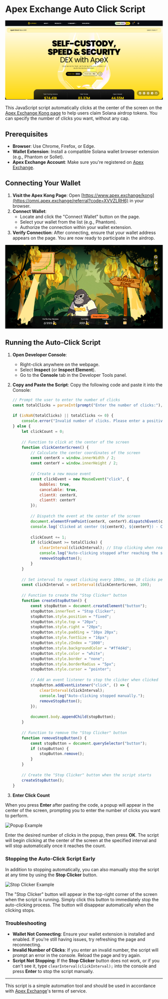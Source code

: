 # Apex Exchange Auto Click Script

![Apex Exchange](https://github.com/MotoAcidic/kong-auto-clicker/blob/main/images/Apex.PNG)

This JavaScript script automatically clicks at the center of the screen on the [Apex Exchange Kong page](https://omni.apex.exchange/referral?code=XVVZLRH6) to help users claim Solana airdrop tokens. You can specify the number of clicks you want, without any cap.

## Prerequisites

- **Browser**: Use Chrome, Firefox, or Edge.
- **Wallet Extension**: Install a compatible Solana wallet browser extension (e.g., Phantom or Sollet).
- **Apex Exchange Account**: Make sure you're registered on [Apex Exchange](https://omni.apex.exchange/referral?code=XVVZLRH6).

## Connecting Your Wallet

1. **Visit the Apex Kong Page**: Open [https://www.apex.exchange/kong](https://omni.apex.exchange/referral?code=XVVZLRH6) in your browser.
2. **Connect Wallet**:
   - Locate and click the "Connect Wallet" button on the page.
   - Select your wallet from the list (e.g., Phantom).
   - Authorize the connection within your wallet extension.
3. **Verify Connection**: After connecting, ensure that your wallet address appears on the page. You are now ready to participate in the airdrop.

![Kong Page](https://github.com/MotoAcidic/kong-auto-clicker/blob/main/images/kong.PNG)

## Running the Auto-Click Script

1. **Open Developer Console**:
   - Right-click anywhere on the webpage.
   - Select **Inspect** (or **Inspect Element**).
   - Go to the **Console** tab in the Developer Tools panel.

2. **Copy and Paste the Script**: Copy the following code and paste it into the Console:

   ```javascript
   // Prompt the user to enter the number of clicks
   const totalClicks = parseInt(prompt("Enter the number of clicks:"), 10);

   if (isNaN(totalClicks) || totalClicks <= 0) {
       console.error("Invalid number of clicks. Please enter a positive number.");
   } else {
       let clickCount = 0;

       // Function to click at the center of the screen
       function clickCenterScreen() {
           // Calculate the center coordinates of the screen
           const centerX = window.innerWidth / 2;
           const centerY = window.innerHeight / 2;

           // Create a new mouse event
           const clickEvent = new MouseEvent("click", {
               bubbles: true,
               cancelable: true,
               clientX: centerX,
               clientY: centerY
           });

           // Dispatch the event at the center of the screen
           document.elementFromPoint(centerX, centerY).dispatchEvent(clickEvent);
           console.log(`Clicked at center (${centerX}, ${centerY}) - Click #${clickCount + 1}`);

           clickCount += 1;
           if (clickCount >= totalClicks) {
               clearInterval(clickInterval); // Stop clicking when reaching the specified number
               console.log("Auto-clicking stopped after reaching the specified count.");
               removeStopButton();
           }
       }

       // Set interval to repeat clicking every 100ms, so 10 clicks per second
       const clickInterval = setInterval(clickCenterScreen, 100);

       // Function to create the "Stop Clicker" button
       function createStopButton() {
           const stopButton = document.createElement("button");
           stopButton.innerText = "Stop Clicker";
           stopButton.style.position = "fixed";
           stopButton.style.top = "20px";
           stopButton.style.right = "20px";
           stopButton.style.padding = "10px 20px";
           stopButton.style.fontSize = "16px";
           stopButton.style.zIndex = "1000";
           stopButton.style.backgroundColor = "#ff4d4d";
           stopButton.style.color = "white";
           stopButton.style.border = "none";
           stopButton.style.borderRadius = "5px";
           stopButton.style.cursor = "pointer";

           // Add an event listener to stop the clicker when clicked
           stopButton.addEventListener("click", () => {
               clearInterval(clickInterval);
               console.log("Auto-clicking stopped manually.");
               removeStopButton();
           });

           document.body.appendChild(stopButton);
       }

       // Function to remove the "Stop Clicker" button
       function removeStopButton() {
           const stopButton = document.querySelector("button");
           if (stopButton) {
               stopButton.remove();
           }
       }

       // Create the "Stop Clicker" button when the script starts
       createStopButton();
   }
3. **Enter Click Count**

When you press **Enter** after pasting the code, a popup will appear in the center of the screen, prompting you to enter the number of clicks you want to perform.

![Popup Example](https://github.com/MotoAcidic/kong-auto-clicker/blob/main/images/popup.PNG)

Enter the desired number of clicks in the popup, then press **OK**. The script will begin clicking at the center of the screen at the specified interval and will stop automatically once it reaches the count.

### Stopping the Auto-Click Script Early

In addition to stopping automatically, you can also manually stop the script at any time by using the **Stop Clicker** button.

![Stop Clicker Example](https://github.com/MotoAcidic/kong-auto-clicker/blob/main/images/StopClicker.PNG)

The "Stop Clicker" button will appear in the top-right corner of the screen when the script is running. Simply click this button to immediately stop the auto-clicking process. The button will disappear automatically when the clicking stops.

### Troubleshooting

- **Wallet Not Connecting**: Ensure your wallet extension is installed and enabled. If you're still having issues, try refreshing the page and reconnecting.
- **Invalid Number of Clicks**: If you enter an invalid number, the script will prompt an error in the console. Reload the page and try again.
- **Script Not Stopping**: If the **Stop Clicker** button does not work, or if you can't see it, type `clearInterval(clickInterval);` into the console and press **Enter** to stop the script manually.

---

This script is a simple automation tool and should be used in accordance with [Apex Exchange](https://omni.apex.exchange/referral?code=XVVZLRH6)'s terms of service.

